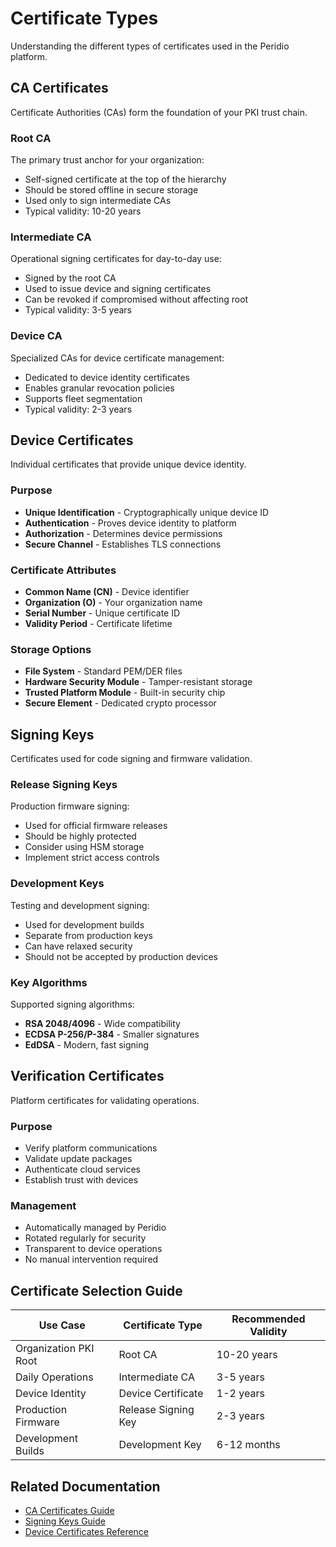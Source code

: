 # Certificate Types

Understanding the different types of certificates used in the Peridio platform.

## CA Certificates

Certificate Authorities (CAs) form the foundation of your PKI trust chain.

### Root CA

The primary trust anchor for your organization:

- Self-signed certificate at the top of the hierarchy
- Should be stored offline in secure storage
- Used only to sign intermediate CAs
- Typical validity: 10-20 years

### Intermediate CA

Operational signing certificates for day-to-day use:

- Signed by the root CA
- Used to issue device and signing certificates
- Can be revoked if compromised without affecting root
- Typical validity: 3-5 years

### Device CA

Specialized CAs for device certificate management:

- Dedicated to device identity certificates
- Enables granular revocation policies
- Supports fleet segmentation
- Typical validity: 2-3 years

## Device Certificates

Individual certificates that provide unique device identity.

### Purpose

- **Unique Identification** - Cryptographically unique device ID
- **Authentication** - Proves device identity to platform
- **Authorization** - Determines device permissions
- **Secure Channel** - Establishes TLS connections

### Certificate Attributes

- **Common Name (CN)** - Device identifier
- **Organization (O)** - Your organization name
- **Serial Number** - Unique certificate ID
- **Validity Period** - Certificate lifetime

### Storage Options

- **File System** - Standard PEM/DER files
- **Hardware Security Module** - Tamper-resistant storage
- **Trusted Platform Module** - Built-in security chip
- **Secure Element** - Dedicated crypto processor

## Signing Keys

Certificates used for code signing and firmware validation.

### Release Signing Keys

Production firmware signing:

- Used for official firmware releases
- Should be highly protected
- Consider using HSM storage
- Implement strict access controls

### Development Keys

Testing and development signing:

- Used for development builds
- Separate from production keys
- Can have relaxed security
- Should not be accepted by production devices

### Key Algorithms

Supported signing algorithms:

- **RSA 2048/4096** - Wide compatibility
- **ECDSA P-256/P-384** - Smaller signatures
- **EdDSA** - Modern, fast signing

## Verification Certificates

Platform certificates for validating operations.

### Purpose

- Verify platform communications
- Validate update packages
- Authenticate cloud services
- Establish trust with devices

### Management

- Automatically managed by Peridio
- Rotated regularly for security
- Transparent to device operations
- No manual intervention required

## Certificate Selection Guide

| Use Case              | Certificate Type    | Recommended Validity |
| --------------------- | ------------------- | -------------------- |
| Organization PKI Root | Root CA             | 10-20 years          |
| Daily Operations      | Intermediate CA     | 3-5 years            |
| Device Identity       | Device Certificate  | 1-2 years            |
| Production Firmware   | Release Signing Key | 2-3 years            |
| Development Builds    | Development Key     | 6-12 months          |

## Related Documentation

- [CA Certificates Guide](/platform/guides/creating-ca-certificates)
- [Signing Keys Guide](/platform/guides/creating-signing-keys)
- [Device Certificates Reference](/platform/reference/device-certificates)
